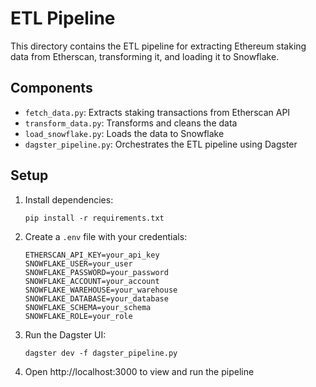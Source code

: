 # ETL Pipeline

This directory contains the ETL pipeline for extracting Ethereum staking data from Etherscan, transforming it, and loading it to Snowflake.

## Components

- `fetch_data.py`: Extracts staking transactions from Etherscan API
- `transform_data.py`: Transforms and cleans the data
- `load_snowflake.py`: Loads the data to Snowflake
- `dagster_pipeline.py`: Orchestrates the ETL pipeline using Dagster

## Setup

1. Install dependencies:
   ```
   pip install -r requirements.txt
   ```

2. Create a `.env` file with your credentials:
   ```
   ETHERSCAN_API_KEY=your_api_key
   SNOWFLAKE_USER=your_user
   SNOWFLAKE_PASSWORD=your_password
   SNOWFLAKE_ACCOUNT=your_account
   SNOWFLAKE_WAREHOUSE=your_warehouse
   SNOWFLAKE_DATABASE=your_database
   SNOWFLAKE_SCHEMA=your_schema
   SNOWFLAKE_ROLE=your_role
   ```

3. Run the Dagster UI:
   ```
   dagster dev -f dagster_pipeline.py
   ```

4. Open http://localhost:3000 to view and run the pipeline
